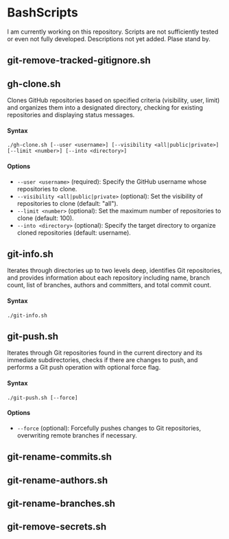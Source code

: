 # BashScripts
I am currently working on this repository. Scripts are not sufficiently tested or even not fully developed. Descriptions not yet added. Plase stand by.

## git-remove-tracked-gitignore.sh

## gh-clone.sh
Clones GitHub repositories based on specified criteria (visibility, user, limit) and organizes them into a designated directory, checking for existing repositories and displaying status messages.
#### Syntax
```
./gh-clone.sh [--user <username>] [--visibility <all|public|private>] [--limit <number>] [--into <directory>]
```
#### Options
* `--user <username>` (required): Specify the GitHub username whose repositories to clone.
* `--visibility <all|public|private>` (optional): Set the visibility of repositories to clone (default: "all").
* `--limit <number>` (optional): Set the maximum number of repositories to clone (default: 100).
* `--into <directory>` (optional): Specify the target directory to organize cloned repositories (default: username).
## git-info.sh
Iterates through directories up to two levels deep, identifies Git repositories, and provides information about each repository including name, branch count, list of branches, authors and committers, and total commit count.
#### Syntax
```
./git-info.sh
```
## git-push.sh
Iterates through Git repositories found in the current directory and its immediate subdirectories, checks if there are changes to push, and performs a Git push operation with optional force flag.
#### Syntax
```
./git-push.sh [--force]
```
#### Options
* `--force` (optional): Forcefully pushes changes to Git repositories, overwriting remote branches if necessary.
## git-rename-commits.sh

## git-rename-authors.sh

## git-rename-branches.sh

## git-remove-secrets.sh
